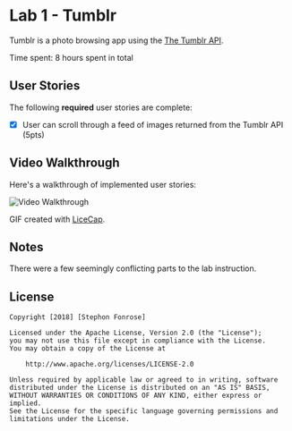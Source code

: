 # Lab 1 - Tumblr

Tumblr is a photo browsing app using the [The Tumblr API](https://www.tumblr.com/docs/en/api/v2#posts).

Time spent: 8 hours spent in total

## User Stories

The following **required** user stories are complete:

- [x] User can scroll through a feed of images returned from the Tumblr API (5pts)

## Video Walkthrough

Here's a walkthrough of implemented user stories:

![Video Walkthrough](https://i.imgur.com/yXUkMVB.gif)

GIF created with [LiceCap](http://www.cockos.com/licecap/).

## Notes

There were a few seemingly conflicting parts to the lab instruction.

## License

    Copyright [2018] [Stephon Fonrose]

    Licensed under the Apache License, Version 2.0 (the "License");
    you may not use this file except in compliance with the License.
    You may obtain a copy of the License at

        http://www.apache.org/licenses/LICENSE-2.0

    Unless required by applicable law or agreed to in writing, software
    distributed under the License is distributed on an "AS IS" BASIS,
    WITHOUT WARRANTIES OR CONDITIONS OF ANY KIND, either express or implied.
    See the License for the specific language governing permissions and
    limitations under the License.
